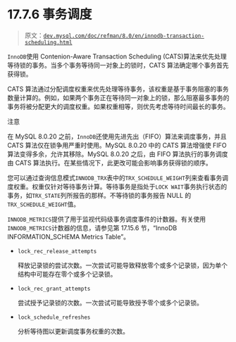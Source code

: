 # 17.7.6 事务调度

> 原文：[`dev.mysql.com/doc/refman/8.0/en/innodb-transaction-scheduling.html`](https://dev.mysql.com/doc/refman/8.0/en/innodb-transaction-scheduling.html)

`InnoDB`使用 Contenion-Aware Transaction Scheduling (CATS)算法来优先处理等待锁的事务。当多个事务等待同一对象上的锁时，CATS 算法确定哪个事务首先获得锁。

CATS 算法通过分配调度权重来优先处理等待事务，该权重是基于事务阻塞的事务数量计算的。例如，如果两个事务正在等待同一对象上的锁，那么阻塞最多事务的事务将被分配更大的调度权重。如果权重相等，则优先考虑等待时间最长的事务。

注意

在 MySQL 8.0.20 之前，`InnoDB`还使用先进先出（FIFO）算法来调度事务，并且 CATS 算法仅在锁争用严重时使用。MySQL 8.0.20 中的 CATS 算法增强使 FIFO 算法变得多余，允许其移除。MySQL 8.0.20 之后，由 FIFO 算法执行的事务调度由 CATS 算法执行。在某些情况下，此更改可能会影响事务获得锁的顺序。

您可以通过查询信息模式`INNODB_TRX`表中的`TRX_SCHEDULE_WEIGHT`列来查看事务调度权重。权重仅针对等待事务计算。等待事务是指处于`LOCK WAIT`事务执行状态的事务，如`TRX_STATE`列所报告的那样。不等待锁的事务报告 NULL 的`TRX_SCHEDULE_WEIGHT`值。

`INNODB_METRICS`提供了用于监视代码级事务调度事件的计数器。有关使用`INNODB_METRICS`计数器的信息，请参见第 17.15.6 节，“InnoDB INFORMATION_SCHEMA Metrics Table”。

+   `lock_rec_release_attempts`

    释放记录锁的尝试次数。一次尝试可能导致释放零个或多个记录锁，因为单个结构中可能存在零个或多个记录锁。

+   `lock_rec_grant_attempts`

    尝试授予记录锁的次数。一次尝试可能导致授予零个或多个记录锁。

+   `lock_schedule_refreshes`

    分析等待图以更新调度事务权重的次数。

